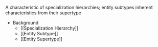 A characteristic of specialization hierarchies; entity subtypes inherent characteristics from their supertype

- Background
	- [[Specialization Hierarchy]]
	- [[Entity Subtype]]
	- [[Entity Supertype]]